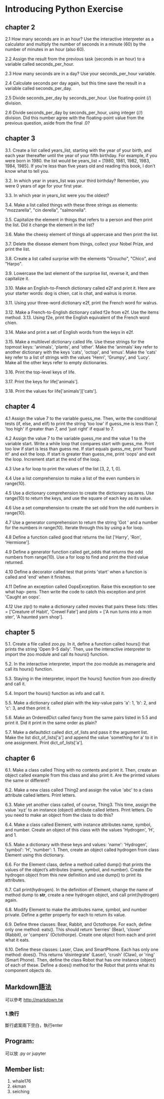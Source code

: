# Introducing Python Exercise

## chapter 2
2.1 How many seconds are in an hour? Use the interactive interpreter as a calculator and multiply the number of seconds in a minute (60) by the number of minutes in an hour (also 60).  

2.2 Assign the result from the previous task (seconds in an hour) to a variable called seconds_per_hour.  

2.3 How many seconds are in a day? Use your seconds_per_hour variable.  

2.4 Calculate seconds per day again, but this time save the result in a variable called
seconds_per_day.  

2.5 Divide seconds_per_day by seconds_per_hour. Use floating-point (/) division.  

2.6 Divide seconds_per_day by seconds_per_hour, using integer (//) division. Did this number agree with the floating-point value from the previous question, aside from the final .0?  

## chapter 3
3.1. Create a list called years_list, starting with the year of your birth, and each year thereafter until the year of your fifth birthday. For example, if you were born in 1980. the list would be years_list = [1980, 1981, 1982, 1983, 1984, 1985].
If you’re less than five years old and reading this book, I don’t know what to tell you.  

3.2. In which year in years_list was your third birthday? Remember, you were 0 years of age for your first year.  

3.3. In which year in years_list were you the oldest?  

3.4. Make a list called things with these three strings as elements: "mozzarella", "cin
derella", "salmonella".  

3.5. Capitalize the element in things that refers to a person and then print the list. Did
it change the element in the list?  

3.6. Make the cheesy element of things all uppercase and then print the list.  

3.7. Delete the disease element from things, collect your Nobel Prize, and print the list.  

3.8. Create a list called surprise with the elements "Groucho", "Chico", and "Harpo".  

3.9. Lowercase the last element of the surprise list, reverse it, and then capitalize it.  

3.10. Make an English-to-French dictionary called e2f and print it. Here are your starter words: dog is chien, cat is chat, and walrus is morse.  

3.11. Using your three-word dictionary e2f, print the French word for walrus.  

3.12. Make a French-to-English dictionary called f2e from e2f. Use the items method. 3.13. Using f2e, print the English equivalent of the French word chien.  

3.14. Make and print a set of English words from the keys in e2f.  

3.15. Make a multilevel dictionary called life. Use these strings for the topmost keys: 'animals', 'plants', and 'other'. Make the 'animals' key refer to another dictionary with the keys 'cats', 'octopi', and 'emus'. Make the 'cats' key refer to a list of strings with the values 'Henri', 'Grumpy', and 'Lucy'. Make all the other keys refer to empty dictionaries.  

3.16. Print the top-level keys of life.  

3.17. Print the keys for life['animals'].  

3.18. Print the values for life['animals']['cats'].  

## chapter 4

4.1 Assign the value 7 to the variable guess_me. Then, write the conditional tests (if, else, and elif) to print the string 'too low' if guess_me is less than 7, 'too high' if greater than 7, and 'just right' if equal to 7.  

4.2 Assign the value 7 to the variable guess_me and the value 1 to the variable start. Write a while loop that compares start with guess_me. Print too low if start is less than guess me. If start equals guess_me, print 'found it!' and exit the loop. If start is greater than guess_me, print 'oops' and exit the loop. Increment start at the end of the loop.  

4.3 Use a for loop to print the values of the list [3, 2, 1, 0].  

4.4 Use a list comprehension to make a list of the even numbers in range(10).  

4.5 Use a dictionary comprehension to create the dictionary squares. Use range(10) to return the keys, and use the square of each key as its value.  

4.6 Use a set comprehension to create the set odd from the odd numbers in range(10).  

4.7 Use a generator comprehension to return the string 'Got ' and a number for the numbers in range(10). Iterate through this by using a for loop.  

4.8 Define a function called good that returns the list ['Harry', 'Ron', 'Hermione'].  

4.9 Define a generator function called get_odds that returns the odd numbers from range(10). Use a for loop to find and print the third value returned.  

4.10 Define a decorator called test that prints 'start' when a function is called and 'end' when it finishes.  

4.11 Define an exception called OopsException. Raise this exception to see what hap‐ pens. Then write the code to catch this exception and print 'Caught an oops'.  

4.12 Use zip() to make a dictionary called movies that pairs these lists: titles = ['Creature of Habit', 'Crewel Fate'] and plots = ['A nun turns into a mon ster', 'A haunted yarn shop'].  

## chapter 5

5.1. Create a file called zoo.py. In it, define a function called hours() that prints the string 'Open 9-5 daily'. Then, use the interactive interpreter to import the zoo module and call its hours() function.  

5.2. In the interactive interpreter, import the zoo module as menagerie and call its hours() function.  

5.3. Staying in the interpreter, import the hours() function from zoo directly and call it.  

5.4. Import the hours() function as info and call it.  

5.5. Make a dictionary called plain with the key-value pairs 'a': 1, 'b': 2, and 'c':
3, and then print it.  

5.6. Make an OrderedDict called fancy from the same pairs listed in 5.5 and print it.
Did it print in the same order as plain?  

5.7. Make a defaultdict called dict_of_lists and pass it the argument list. Make the list dict_of_lists['a'] and append the value 'something for a' to it in one assignment. Print dict_of_lists['a'].  

## chapter 6
6.1. Make a class called Thing with no contents and print it. Then, create an object called example from this class and also print it. Are the printed values the same or different?  

6.2. Make a new class called Thing2 and assign the value 'abc' to a class attribute called letters. Print letters.  

6.3. Make yet another class called, of course, Thing3. This time, assign the value 'xyz' to an instance (object) attribute called letters. Print letters. Do you need to make an object from the class to do this?  

6.4. Make a class called Element, with instance attributes name, symbol, and number. Create an object of this class with the values 'Hydrogen', 'H', and 1.  

6.5. Make a dictionary with these keys and values: 'name': 'Hydrogen', 'symbol': 'H', 'number': 1. Then, create an object called hydrogen from class Element using this dictionary.  

6.6. For the Element class, define a method called dump() that prints the values of the object’s attributes (name, symbol, and number). Create the hydrogen object from this new definition and use dump() to print its attributes.  

6.7. Call print(hydrogen). In the definition of Element, change the name of method dump to __str__, create a new hydrogen object, and call print(hydrogen) again.  

6.8. Modify Element to make the attributes name, symbol, and number private. Define a getter property for each to return its value.  

6.9. Define three classes: Bear, Rabbit, and Octothorpe. For each, define only one method: eats(). This should return 'berries' (Bear), 'clover' (Rabbit), or 'campers' (Octothorpe). Create one object from each and print what it eats.  

6.10. Define these classes: Laser, Claw, and SmartPhone. Each has only one method: does(). This returns 'disintegrate' (Laser), 'crush' (Claw), or 'ring' (Smart Phone). Then, define the class Robot that has one instance (object) of each of these. Define a does() method for the Robot that prints what its component objects do.  


## Markdown語法
可以參考 http://markdown.tw

### 1.換行
斷行處案兩下空白，執行enter
## Program: 
可以放 .py or jupyter 

## Member list:
1. whale176
2. ekman
3. seiching


